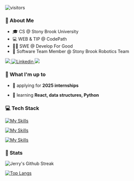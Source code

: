 ![visitors](https://vbr.nathanchung.dev/badge?page_id=NotJerwee.NotJerwee&color=00cf00)

### 👋 About Me 
- 🎓 CS @ Stony Brook University
- 💻 WEB & TIP @ CodePath
- 🧑‍💻 SWE @ Develop For Good
- 🤖 Software Team Member @ Stony Brook Robotics Team

<a href="mailto:jerrylin2488@gmail.com">
    <img src="https://img.shields.io/badge/Gmail-333333?style=for-the-badge&logo=gmail&logoColor=red" />
  </a>
  <a href="https://linkedin.com/in/lin-jerry/" target="_blank">
    <img src="https://img.shields.io/badge/LinkedIn-0077B5?style=for-the-badge&logo=linkedin&logoColor=white" alt="Linkedin" />
  </a>
  <a href="" target="_blank">
     <img src="https://img.shields.io/badge/Portfolio-FF5722?style=for-the-badge&logo=todoist&logoColor=white" target="_blank" /> 
  </a>

 ### 💭 What I'm up to
 - 🔭 applying for **2025 internships**
 
 - 🌱 learning **React, data structures, Python**

 
### 💻 Tech Stack
<!-- Badges from https://github.com/tandpfun/skill-icons -->
[![My Skills](https://skillicons.dev/icons?i=js,ts,java,python,c,cpp,ocaml,html,css)](https://skillicons.dev)

[![My Skills](https://skillicons.dev/icons?i=nextjs,react,nodejs,expressjs,postgresql,mongodb,tailwindcss,bootstrap,materialui)](https://skillicons.dev)

[![My Skills](https://skillicons.dev/icons?i=aws,git,firebase,postman,vercel,figma,github,vscode)](https://skillicons.dev)

### 💯 Stats 
<!-- https://github.com/anuraghazra/github-readme-stats?tab=readme-ov-file#all-demos -->
<!-- Github Stats -->
<!--![Jerry's GitHub Stats](https://github-readme-stats.vercel.app/api?username=NotJerwee&show_icons=true&theme=transparent) -->

<!-- GitHub Streak -->
![Jerry's Github Streak](https://github-readme-streak-stats.herokuapp.com/?user=NotJerwee&show_icons=true&theme=transparent)

<!-- Most used languages -->
[![Top Langs](https://github-readme-stats.vercel.app/api/top-langs/?username=NotJerwee&layout=donut&show_icons=true&theme=transparent)](https://github.com/NotJerwee/github-readme-stats)

